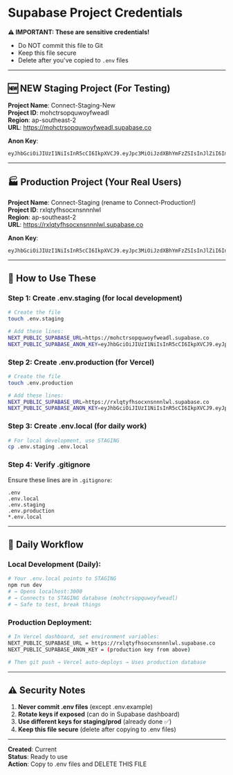 # Supabase Project Credentials

**⚠️ IMPORTANT: These are sensitive credentials!**
- Do NOT commit this file to Git
- Keep this file secure
- Delete after you've copied to `.env` files

---

## 🆕 NEW Staging Project (For Testing)

**Project Name**: Connect-Staging-New  
**Project ID**: mohctrsopquwoyfweadl  
**Region**: ap-southeast-2  
**URL**: https://mohctrsopquwoyfweadl.supabase.co

**Anon Key**:
```
eyJhbGciOiJIUzI1NiIsInR5cCI6IkpXVCJ9.eyJpc3MiOiJzdXBhYmFzZSIsInJlZiI6Im1vaGN0cnNvcHF1d295ZndlYWRsIiwicm9sZSI6ImFub24iLCJpYXQiOjE3NjAyMzM3OTQsImV4cCI6MjA3NTgwOTc5NH0.RUrQzVE1s7gkMkIfI5yixpx5sdZVg186tQQ4GfLrMh4
```

---

## 🏭 Production Project (Your Real Users)

**Project Name**: Connect-Staging (rename to Connect-Production!)  
**Project ID**: rxlqtyfhsocxnsnnnlwl  
**Region**: ap-southeast-2  
**URL**: https://rxlqtyfhsocxnsnnnlwl.supabase.co

**Anon Key**:
```
eyJhbGciOiJIUzI1NiIsInR5cCI6IkpXVCJ9.eyJpc3MiOiJzdXBhYmFzZSIsInJlZiI6InJ4bHF0eWZoc29jeG5zbm5ubHdsIiwicm9sZSI6ImFub24iLCJpYXQiOjE3NTY4MDE0MzEsImV4cCI6MjA3MjM3NzQzMX0.oMDgv8sj7GvoDsSw6RVt0XEezQTQj2l609JJBg43eTg
```

---

## 📝 How to Use These

### Step 1: Create .env.staging (for local development)

```bash
# Create the file
touch .env.staging

# Add these lines:
NEXT_PUBLIC_SUPABASE_URL=https://mohctrsopquwoyfweadl.supabase.co
NEXT_PUBLIC_SUPABASE_ANON_KEY=eyJhbGciOiJIUzI1NiIsInR5cCI6IkpXVCJ9.eyJpc3MiOiJzdXBhYmFzZSIsInJlZiI6Im1vaGN0cnNvcHF1d295ZndlYWRsIiwicm9sZSI6ImFub24iLCJpYXQiOjE3NjAyMzM3OTQsImV4cCI6MjA3NTgwOTc5NH0.RUrQzVE1s7gkMkIfI5yixpx5sdZVg186tQQ4GfLrMh4
```

### Step 2: Create .env.production (for Vercel)

```bash
# Create the file
touch .env.production

# Add these lines:
NEXT_PUBLIC_SUPABASE_URL=https://rxlqtyfhsocxnsnnnlwl.supabase.co
NEXT_PUBLIC_SUPABASE_ANON_KEY=eyJhbGciOiJIUzI1NiIsInR5cCI6IkpXVCJ9.eyJpc3MiOiJzdXBhYmFzZSIsInJlZiI6InJ4bHF0eWZoc29jeG5zbm5ubHdsIiwicm9sZSI6ImFub24iLCJpYXQiOjE3NTY4MDE0MzEsImV4cCI6MjA3MjM3NzQzMX0.oMDgv8sj7GvoDsSw6RVt0XEezQTQj2l609JJBg43eTg
```

### Step 3: Create .env.local (for daily work)

```bash
# For local development, use STAGING
cp .env.staging .env.local
```

### Step 4: Verify .gitignore

Ensure these lines are in `.gitignore`:
```
.env
.env.local
.env.staging
.env.production
*.env.local
```

---

## 🎯 Daily Workflow

### Local Development (Daily):
```bash
# Your .env.local points to STAGING
npm run dev
# → Opens localhost:3000
# → Connects to STAGING database (mohctrsopquwoyfweadl)
# → Safe to test, break things
```

### Production Deployment:
```bash
# In Vercel dashboard, set environment variables:
NEXT_PUBLIC_SUPABASE_URL = https://rxlqtyfhsocxnsnnnlwl.supabase.co
NEXT_PUBLIC_SUPABASE_ANON_KEY = (production key from above)

# Then git push → Vercel auto-deploys → Uses production database
```

---

## ⚠️ Security Notes

1. **Never commit .env files** (except .env.example)
2. **Rotate keys if exposed** (can do in Supabase dashboard)
3. **Use different keys for staging/prod** (already done ✅)
4. **Keep this file secure** (delete after copying to .env files)

---

**Created**: Current  
**Status**: Ready to use  
**Action**: Copy to .env files and DELETE THIS FILE

